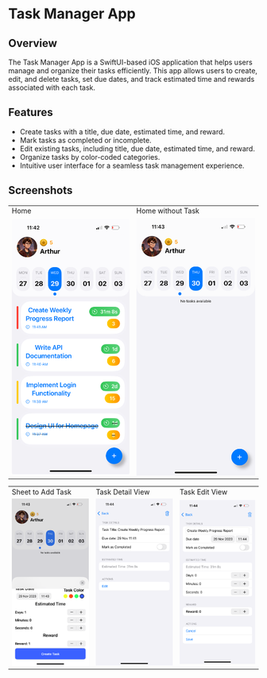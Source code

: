 # Task Manager App

## Overview

The Task Manager App is a SwiftUI-based iOS application that helps users manage and organize their tasks efficiently. This app allows users to create, edit, and delete tasks, set due dates, and track estimated time and rewards associated with each task.

## Features

- Create tasks with a title, due date, estimated time, and reward.
- Mark tasks as completed or incomplete.
- Edit existing tasks, including title, due date, estimated time, and reward.
- Organize tasks by color-coded categories.
- Intuitive user interface for a seamless task management experience.

## Screenshots

<div align="center">

<table>
  <tr>
    <td>Home</td>
    <td>Home without Task</td>
  </tr>
  <tr>
    <td><img src="./screenshots/5.jpg" alt="Image 5" width="300px"></td>
    <td><img src="./screenshots/4.PNG" alt="Image 4" width="300px"></td>
  </tr>
</table>

<table>
    <tr>
        <td>Sheet to Add Task</td>
        <td>Task Detail View</td>
        <td>Task Edit View</td>
    </tr>
    <tr>
      <td><img src="./screenshots/3.PNG" alt="Image 3" width="300px"></td>
      <td><img src="./screenshots/2.PNG" alt="Image 2" width="300px"></td>
      <td><img src="./screenshots/1.PNG" alt="Image 1" width="300px"></td>
    </tr>
</table>

</div>
